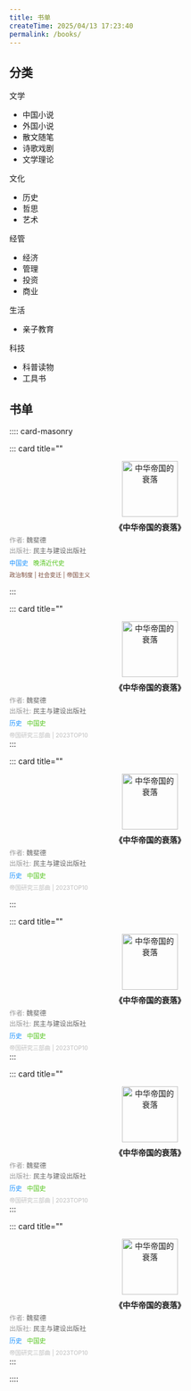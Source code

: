 ```yaml
---
title: 书单
createTime: 2025/04/13 17:23:40
permalink: /books/
---
```

## 分类

文学

- 中国小说
- 外国小说
- 散文随笔
- 诗歌戏剧
- 文学理论

文化

- 历史
- 哲思
- 艺术

经管

- 经济
- 管理
- 投资
- 商业

生活

- 亲子教育

科技

- 科普读物
- 工具书

## 书单

:::: card-masonry

::: card title=""
<div style="text-align: center;">
  <a href="https://book.douban.com/subject/26954784/" 
     target="_blank" 
     rel="noopener noreferrer">
    <img src="https://assets.hnr1.xyz/images/s29398116.jpg" 
         alt="中华帝国的衰落" 
         style="height: 100px; width: auto; max-width: 100%; object-fit: contain;">
  </a>
  <div style="font-weight: bold; margin-top: 8px;">
    《中华帝国的衰落》
  </div>
  <div style="color: #666; font-size: 0.85em; text-align: left; margin-top: 4px;">
    <span style="color: #999;">作者:</span> 魏斐德
  </div>
  <div style="color: #666; font-size: 0.85em; text-align: left; margin-top: 2px;">
    <span style="color: #999;">出版社:</span> 民主与建设出版社
  </div>
  <div style=" font-size: 0.8em; margin: 6px 0; text-align: left;">
    <span style="color: #1890ff; padding-right: 6px;">中国史</span>
    <span style="color: #52c41a;">晚清近代史</span>
  </div>
  <div style="font-size: 0.75em; color: #7a4b3b; margin-top: 4px; text-align: left;">
    政治制度 | 社会变迁 | 帝国主义
  </div>
</div>

:::

::: card title=""
<div style="text-align: center;">
  <a href="https://book.douban.com/subject/26954784/" 
     target="_blank" 
     rel="noopener noreferrer">
    <img src="https://assets.hnr1.xyz/images/s29398116.jpg" 
         alt="中华帝国的衰落" 
         style="height: 100px; width: auto; max-width: 100%; object-fit: contain;">
  </a>
  <div style="font-weight: bold; margin-top: 8px;">
    《中华帝国的衰落》
  </div>
  <div style="color: #666; font-size: 0.85em; text-align: left; margin-top: 4px;">
    <span style="color: #999;">作者:</span> 魏斐德
  </div>
  <div style="color: #666; font-size: 0.85em; text-align: left; margin-top: 2px;">
    <span style="color: #999;">出版社:</span> 民主与建设出版社
  </div>
  <div style=" font-size: 0.8em; margin: 6px 0; text-align: left;">
    <span style="color: #1890ff; padding-right: 6px;">历史</span>
    <span style="color: #52c41a;">中国史</span>
  </div>
  <div style="font-size: 0.75em; color: #bfbfbf; margin-top: 4px; text-align: left;">
    帝国研究三部曲 | 2023TOP10
  </div>
</div>
:::

::: card title=""
<div style="text-align: center;">
  <a href="https://book.douban.com/subject/26954784/" 
     target="_blank" 
     rel="noopener noreferrer">
    <img src="https://assets.hnr1.xyz/images/s29398116.jpg" 
         alt="中华帝国的衰落" 
         style="height: 100px; width: auto; max-width: 100%; object-fit: contain;">
  </a>
  <div style="font-weight: bold; margin-top: 8px;">
    《中华帝国的衰落》
  </div>
  <div style="color: #666; font-size: 0.85em; text-align: left; margin-top: 4px;">
    <span style="color: #999;">作者:</span> 魏斐德
  </div>
  <div style="color: #666; font-size: 0.85em; text-align: left; margin-top: 2px;">
    <span style="color: #999;">出版社:</span> 民主与建设出版社
  </div>
  <div style=" font-size: 0.8em; margin: 6px 0; text-align: left;">
    <span style="color: #1890ff; padding-right: 6px;">历史</span>
    <span style="color: #52c41a;">中国史</span>
  </div>
  <div style="font-size: 0.75em; color: #bfbfbf; margin-top: 4px; text-align: left;">
    帝国研究三部曲 | 2023TOP10
  </div>
</div>


:::

::: card title=""
<div style="text-align: center;">
  <a href="https://book.douban.com/subject/26954784/" 
     target="_blank" 
     rel="noopener noreferrer">
    <img src="https://assets.hnr1.xyz/images/s29398116.jpg" 
         alt="中华帝国的衰落" 
         style="height: 100px; width: auto; max-width: 100%; object-fit: contain;">
  </a>
  <div style="font-weight: bold; margin-top: 8px;">
    《中华帝国的衰落》
  </div>
  <div style="color: #666; font-size: 0.85em; text-align: left; margin-top: 4px;">
    <span style="color: #999;">作者:</span> 魏斐德
  </div>
  <div style="color: #666; font-size: 0.85em; text-align: left; margin-top: 2px;">
    <span style="color: #999;">出版社:</span> 民主与建设出版社
  </div>
  <div style=" font-size: 0.8em; margin: 6px 0; text-align: left;">
    <span style="color: #1890ff; padding-right: 6px;">历史</span>
    <span style="color: #52c41a;">中国史</span>
  </div>
  <div style="font-size: 0.75em; color: #bfbfbf; margin-top: 4px; text-align: left;">
    帝国研究三部曲 | 2023TOP10
  </div>
</div>
:::

::: card title=""
<div style="text-align: center;">
  <a href="https://book.douban.com/subject/26954784/" 
     target="_blank" 
     rel="noopener noreferrer">
    <img src="https://assets.hnr1.xyz/images/s29398116.jpg" 
         alt="中华帝国的衰落" 
         style="height: 100px; width: auto; max-width: 100%; object-fit: contain;">
  </a>
  <div style="font-weight: bold; margin-top: 8px;">
    《中华帝国的衰落》
  </div>
  <div style="color: #666; font-size: 0.85em; text-align: left; margin-top: 4px;">
    <span style="color: #999;">作者:</span> 魏斐德
  </div>
  <div style="color: #666; font-size: 0.85em; text-align: left; margin-top: 2px;">
    <span style="color: #999;">出版社:</span> 民主与建设出版社
  </div>
  <div style=" font-size: 0.8em; margin: 6px 0; text-align: left;">
    <span style="color: #1890ff; padding-right: 6px;">历史</span>
    <span style="color: #52c41a;">中国史</span>
  </div>
  <div style="font-size: 0.75em; color: #bfbfbf; margin-top: 4px; text-align: left;">
    帝国研究三部曲 | 2023TOP10
  </div>
</div>
:::

::: card title=""
<div style="text-align: center;">
  <a href="https://book.douban.com/subject/26954784/" 
     target="_blank" 
     rel="noopener noreferrer">
    <img src="https://assets.hnr1.xyz/images/s29398116.jpg" 
         alt="中华帝国的衰落" 
         style="height: 100px; width: auto; max-width: 100%; object-fit: contain;">
  </a>
  <div style="font-weight: bold; margin-top: 8px;">
    《中华帝国的衰落》
  </div>
  <div style="color: #666; font-size: 0.85em; text-align: left; margin-top: 4px;">
    <span style="color: #999;">作者:</span> 魏斐德
  </div>
  <div style="color: #666; font-size: 0.85em; text-align: left; margin-top: 2px;">
    <span style="color: #999;">出版社:</span> 民主与建设出版社
  </div>
  <div style=" font-size: 0.8em; margin: 6px 0; text-align: left;">
    <span style="color: #1890ff; padding-right: 6px;">历史</span>
    <span style="color: #52c41a;">中国史</span>
  </div>
  <div style="font-size: 0.75em; color: #bfbfbf; margin-top: 4px; text-align: left;">
    帝国研究三部曲 | 2023TOP10
  </div>
</div>
:::

::::